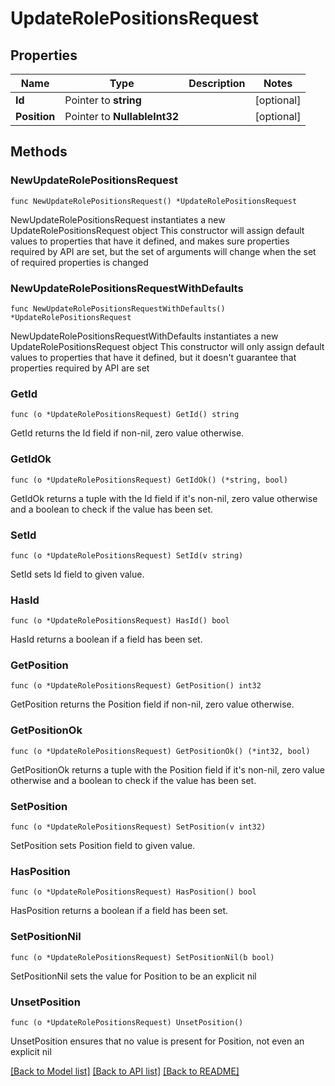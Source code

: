 # UpdateRolePositionsRequest

## Properties

Name | Type | Description | Notes
------------ | ------------- | ------------- | -------------
**Id** | Pointer to **string** |  | [optional] 
**Position** | Pointer to **NullableInt32** |  | [optional] 

## Methods

### NewUpdateRolePositionsRequest

`func NewUpdateRolePositionsRequest() *UpdateRolePositionsRequest`

NewUpdateRolePositionsRequest instantiates a new UpdateRolePositionsRequest object
This constructor will assign default values to properties that have it defined,
and makes sure properties required by API are set, but the set of arguments
will change when the set of required properties is changed

### NewUpdateRolePositionsRequestWithDefaults

`func NewUpdateRolePositionsRequestWithDefaults() *UpdateRolePositionsRequest`

NewUpdateRolePositionsRequestWithDefaults instantiates a new UpdateRolePositionsRequest object
This constructor will only assign default values to properties that have it defined,
but it doesn't guarantee that properties required by API are set

### GetId

`func (o *UpdateRolePositionsRequest) GetId() string`

GetId returns the Id field if non-nil, zero value otherwise.

### GetIdOk

`func (o *UpdateRolePositionsRequest) GetIdOk() (*string, bool)`

GetIdOk returns a tuple with the Id field if it's non-nil, zero value otherwise
and a boolean to check if the value has been set.

### SetId

`func (o *UpdateRolePositionsRequest) SetId(v string)`

SetId sets Id field to given value.

### HasId

`func (o *UpdateRolePositionsRequest) HasId() bool`

HasId returns a boolean if a field has been set.

### GetPosition

`func (o *UpdateRolePositionsRequest) GetPosition() int32`

GetPosition returns the Position field if non-nil, zero value otherwise.

### GetPositionOk

`func (o *UpdateRolePositionsRequest) GetPositionOk() (*int32, bool)`

GetPositionOk returns a tuple with the Position field if it's non-nil, zero value otherwise
and a boolean to check if the value has been set.

### SetPosition

`func (o *UpdateRolePositionsRequest) SetPosition(v int32)`

SetPosition sets Position field to given value.

### HasPosition

`func (o *UpdateRolePositionsRequest) HasPosition() bool`

HasPosition returns a boolean if a field has been set.

### SetPositionNil

`func (o *UpdateRolePositionsRequest) SetPositionNil(b bool)`

 SetPositionNil sets the value for Position to be an explicit nil

### UnsetPosition
`func (o *UpdateRolePositionsRequest) UnsetPosition()`

UnsetPosition ensures that no value is present for Position, not even an explicit nil

[[Back to Model list]](../README.md#documentation-for-models) [[Back to API list]](../README.md#documentation-for-api-endpoints) [[Back to README]](../README.md)


